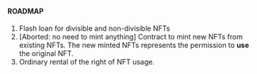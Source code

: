 #### ROADMAP

1. Flash loan for divisible and non-divisible NFTs
2. [Aborted: no need to mint anything] Contract to mint new NFTs from existing NFTs. The new minted NFTs represents the permission to **use** the original NFT. 
3. Ordinary rental of the right of NFT usage. 

